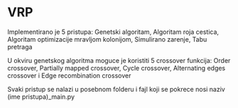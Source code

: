 # VRP
Implementirano je 5 pristupa:
Genetski algoritam, Algoritam roja cestica, Algoritam optimizacije mravljom kolonijom, Simulirano zarenje, Tabu pretraga

U okviru genetskog algoritma moguce je koristiti 5 crossover funkcija: Order crossover, Partially mapped crossover, Cycle crossover, Alternating edges crossover i Edge recombination crossover

Svaki pristup se nalazi u posebnom folderu i fajl koji se pokrece nosi naziv (ime pristupa)_main.py
